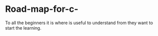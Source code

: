 # Road-map-for-c-
To all the beginners it is where is useful to understand from they want to start the learning.
